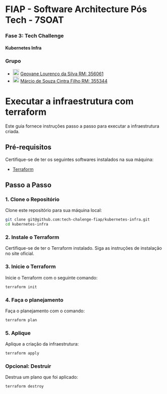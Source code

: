 # FIAP - Software Architecture Pós Tech - 7SOAT

### Fase 3: Tech Challenge

#### Kubernetes Infra

### Grupo

- <a href="https://linkedin.com/in/geovanelourenco" target="_blank"><img src="https://raw.githubusercontent.com/rahuldkjain/github-profile-readme-generator/master/src/images/icons/Social/linked-in-alt.svg" alt="LinkedIn" width="20" height="20"/></a> [Geovane Lourenço da Silva RM: 356061](https://www.linkedin.com/in/geovanelourenco)
- <a href="https://linkedin.com/in/marciocintrafilho" target="_blank"><img src="https://raw.githubusercontent.com/rahuldkjain/github-profile-readme-generator/master/src/images/icons/Social/linked-in-alt.svg" alt="LinkedIn" width="20" height="20"/></a> [Márcio de Souza Cintra Filho RM: 355344](https://linkedin.com/in/marciocintrafilho)


# Executar a infraestrutura com terraform

Este guia fornece instruções passo a passo para executar a infraestrutura criada.

## Pré-requisitos

Certifique-se de ter os seguintes softwares instalados na sua máquina:

- [Terraform](https://developer.hashicorp.com/terraform/tutorials/docker-get-started)

## Passo a Passo

### 1. Clone o Repositório

Clone este repositório para sua máquina local:

```sh
git clone git@github.com:tech-chalenge-fiap/kubernetes-infra.git
cd kubernetes-infra
```

### 2. Instale o Terraform

Certifique-se de ter o Terraform instalado. Siga as instruções de instalação no site oficial.


### 3. Inicie o Terraform

Inicie o Terraform com o seguinte comando:

```sh
terraform init
```

### 4. Faça o planejamento

Faça o planejamento com o comando:

```sh
terraform plan
```

### 5. Aplique

Aplique a criação da infraestrutura:

```sh
terraform apply
```

### Opcional: Destruir

Destrua um plano que foi aplicado:

```sh
terraform destroy
```